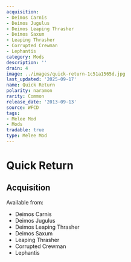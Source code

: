 ```yaml
---
acquisition:
- Deimos Carnis
- Deimos Jugulus
- Deimos Leaping Thrasher
- Deimos Saxum
- Leaping Thrasher
- Corrupted Crewman
- Lephantis
category: Mods
description: ''
drain: 4
image: ../images/quick-return-1c51a1565d.jpg
last_updated: '2025-09-17'
name: Quick Return
polarity: naramon
rarity: Common
release_date: '2013-09-13'
source: WFCD
tags:
- Melee Mod
- Mods
tradable: true
type: Melee Mod
---
```


# Quick Return

## Acquisition

Available from:
- Deimos Carnis
- Deimos Jugulus
- Deimos Leaping Thrasher
- Deimos Saxum
- Leaping Thrasher
- Corrupted Crewman
- Lephantis

